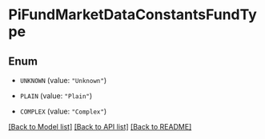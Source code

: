 # PiFundMarketDataConstantsFundType

## Enum


* `UNKNOWN` (value: `"Unknown"`)

* `PLAIN` (value: `"Plain"`)

* `COMPLEX` (value: `"Complex"`)


[[Back to Model list]](../README.md#documentation-for-models) [[Back to API list]](../README.md#documentation-for-api-endpoints) [[Back to README]](../README.md)


